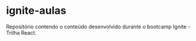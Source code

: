 # ignite-aulas
Repositório contendo o conteúdo desenvolvido durante o bootcamp Ignite - Trilha React.
